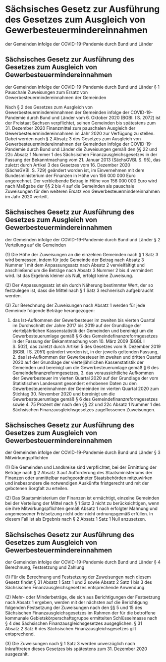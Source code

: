 # Sächsisches Gesetz zur Ausführung des Gesetzes zum Ausgleich von Gewerbesteuermindereinnahmen
der Gemeinden infolge der COVID-19-Pandemie durch Bund und Länder


## Sächsisches Gesetz zur Ausführung des Gesetzes zum Ausgleich von Gewerbesteuermindereinnahmen
der Gemeinden infolge der COVID-19-Pandemie durch Bund und Länder § 1 Pauschale Zuweisungen zum Ersatz von<br>Gewerbesteuermindereinnahmen der Gemeinden

Nach § 2 des Gesetzes zum Ausgleich von Gewerbesteuermindereinnahmen der Gemeinden infolge der COVID-19-Pandemie durch Bund und Länder vom 6. Oktober 2020 (BGBl. I S. 2072) ist der Freistaat Sachsen verpflichtet, seinen Gemeinden bis spätestens zum 31. Dezember 2020 Finanzmittel zum pauschalen Ausgleich der Gewerbesteuer­mindereinnahmen im Jahr 2020 zur Verfügung zu stellen. Dabei werden nach § 2 Absatz 3 des Gesetzes zum Ausgleich von Gewerbesteuermindereinnahmen der Gemeinden infolge der COVID-19-Pandemie durch Bund und Länder die Zuweisungen gemäß den §§ 22 und 22c Absatz 1 Nummer 1 des Sächsischen Finanzausgleichsgesetzes in der Fassung der Bekanntmachung vom 21. Januar 2013 (SächsGVBl. S. 95), das zuletzt durch Artikel 3 des Gesetzes vom 16. Dezember 2020 (SächsGVBl. S. 729) geändert worden ist, im Einvernehmen mit dem Bundesministerium der Finanzen in Höhe von 156 000 000 Euro angerechnet. Der verbleibende Betrag in Höhe von 156 000 000 Euro wird nach Maßgabe der §§ 2 bis 4 auf die Gemeinden als pauschale Zuweisungen für den weiteren Ersatz von Gewerbesteuermindereinnahmen im Jahr 2020 verteilt.


## Sächsisches Gesetz zur Ausführung des Gesetzes zum Ausgleich von Gewerbesteuermindereinnahmen
der Gemeinden infolge der COVID-19-Pandemie durch Bund und Länder § 2 Verteilung auf die Gemeinden

(1) Die Höhe der Zuweisungen an die einzelnen Gemeinden nach § 1 Satz 3 wird bemessen, indem für jede Gemeinde der Betrag nach Absatz 3 Nummer 1 mit dem Anpassungssatz nach Absatz 2 vervielfältigt und anschließend um die Beträge nach Absatz 3 Nummer 2 bis 4 vermindert wird. Ist das Ergebnis kleiner als Null, erfolgt keine Zuweisung.

(2) Der Anpassungssatz ist ein durch Näherung bestimmter Wert, der so festzulegen ist, dass die Mittel nach § 1 Satz 3 rechnerisch aufgebraucht werden.

(3) Zur Berechnung der Zuweisungen nach Absatz 1 werden für jede Gemeinde folgende Beträge herangezogen:

1. das Ist-Aufkommen der Gewerbesteuer im zweiten bis vierten Quartal im Durchschnitt der Jahre 2017 bis 2019 auf der Grundlage der vierteljährlichen Kassenstatistik der Gemeinden und bereinigt um die Gewerbesteuerumlage gemäß § 6 des Gemeindefinanzreformgesetzes in der Fassung der Bekanntmachung vom 10. März 2009 (BGBl. I S. 502), das zuletzt durch Artikel 5 des Gesetzes vom 9. Dezember 2019 (BGBl. I S. 2051) geändert worden ist, in der jeweils geltenden Fassung, 2. das Ist-Aufkommen der Gewerbesteuer im zweiten und dritten Quartal 2020 auf der Grundlage der vierteljährlichen Kassenstatistik der Gemeinden und bereinigt um die Gewerbesteuerumlage gemäß § 6 des Gemeinde­finanzreformgesetzes, 3. das voraussichtliche Aufkommen der Gewerbesteuer im vierten Quartal 2020 auf der Grundlage der vom Statistischen Landesamt gesondert erhobenen Daten zu den Gewerbesteuereinnahmen der Gemeinden im vierten Quartal 2020 zum Stichtag 30. November 2020 und bereinigt um die Gewerbesteuerumlage gemäß § 6 des Gemeindefinanzreformgesetzes sowie 4. 75 Prozent der nach den §§ 22 und 22c Absatz 1 Nummer 1 des Sächsischen Finanzausgleichsgesetzes zugeflossenen Zuweisungen. 
## Sächsisches Gesetz zur Ausführung des Gesetzes zum Ausgleich von Gewerbesteuermindereinnahmen
der Gemeinden infolge der COVID-19-Pandemie durch Bund und Länder § 3 Mitwirkungspflichten

(1) Die Gemeinden und Landkreise sind verpflichtet, bei der Ermittlung der Beträge nach § 2 Absatz 3 auf Aufforderung des Staatsministeriums der Finanzen oder unmittelbar nachgeordneter Staatsbehörden mitzuwirken und insbesondere die notwendigen Auskünfte fristgerecht und mit der gebotenen Sorgfalt zu erteilen.

(2) Das Staatsministerium der Finanzen ist ermächtigt, einzelne Gemeinden bei der Verteilung der Mittel nach § 1 Satz 3 nicht zu berücksichtigen, wenn sie ihre Mitwirkungspflichten gemäß Absatz 1 nach erfolgter Mahnung und angemessener Fristsetzung nicht oder nicht ordnungsgemäß erfüllen. In diesem Fall ist als Ergebnis nach § 2 Absatz 1 Satz 1 Null anzusetzen.


## Sächsisches Gesetz zur Ausführung des Gesetzes zum Ausgleich von Gewerbesteuermindereinnahmen
der Gemeinden infolge der COVID-19-Pandemie durch Bund und Länder § 4 Berechnung, Festsetzung und Zahlung

(1) Für die Berechnung und Festsetzung der Zuweisungen nach diesem Gesetz findet § 31 Absatz 1 Satz 1 und 2 sowie Absatz 2 Satz 1 bis 3 des Sächsischen Finanzausgleichsgesetzes entsprechende Anwendung.

(2) Mehr- oder Minderbeträge, die sich aus Berichtigungen der Festsetzung nach Absatz 1 ergeben, werden mit der nächsten auf die Berichtigung folgenden Festsetzung der Zuweisungen nach den §§ 5 und 15 des Sächsischen Finanzausgleichsgesetzes im Rahmen der für die betroffene kommunale Gebietskörperschaftsgruppe ermittelten Schlüsselmasse nach § 4 des Sächsischen Finanzausgleichsgesetzes ausgeglichen. § 31 Absatz 2 Satz 6 des Sächsischen Finanzausgleichsgesetzes gilt entsprechend.

(3) Die Zuweisungen nach § 1 Satz 3 werden unverzüglich nach Inkrafttreten dieses Gesetzes bis spätestens zum 31. Dezember 2020 ausgezahlt.

